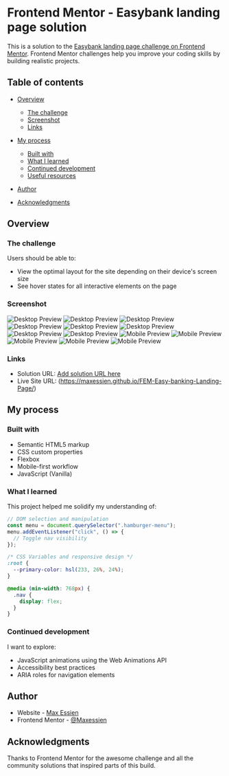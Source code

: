 # Frontend Mentor - Easybank landing page solution

This is a solution to the [Easybank landing page challenge on Frontend Mentor](https://www.frontendmentor.io/challenges/easybank-landing-page-WaUhkoDN). Frontend Mentor challenges help you improve your coding skills by building realistic projects.

## Table of contents

* [Overview](#overview)

  * [The challenge](#the-challenge)
  * [Screenshot](#screenshot)
  * [Links](#links)
* [My process](#my-process)

  * [Built with](#built-with)
  * [What I learned](#what-i-learned)
  * [Continued development](#continued-development)
  * [Useful resources](#useful-resources)
* [Author](#author)
* [Acknowledgments](#acknowledgments)

## Overview

### The challenge

Users should be able to:

* View the optimal layout for the site depending on their device's screen size
* See hover states for all interactive elements on the page

### Screenshot

![Desktop Preview](./screenshots/desktop_screenshot_2.png)
![Desktop Preview](./screenshots/desktop_screenshot_1.png)
![Desktop Preview](./screenshots/desktop_screenshot_3.png)
![Desktop Preview](./screenshots/desktop_screenshot_4.png)
![Desktop Preview](./screenshots/desktop_screenshot_5.png)
![Desktop Preview](./screenshots/desktop_screenshot_6.png)
![Desktop Preview](./screenshots/desktop_screenshot_7.png)
![Desktop Preview](./screenshots/desktop_screenshot_8.png)
![Mobile Preview](./screenshots/mobile_screenshot_1.png)
![Mobile Preview](./screenshots/mobile_screenshot_2.png)
![Mobile Preview](./screenshots/mobile_screenshot_3.png)
![Mobile Preview](./screenshots/mobile_screenshot_4.png)
![Mobile Preview](./screenshots/mobile_screenshot_5.png)

### Links

* Solution URL: [Add solution URL here](https://your-solution-url.com)
* Live Site URL: (https://maxessien.github.io/FEM-Easy-banking-Landing-Page/)

## My process

### Built with

* Semantic HTML5 markup
* CSS custom properties
* Flexbox
* Mobile-first workflow
* JavaScript (Vanilla)

### What I learned

This project helped me solidify my understanding of:

```js
// DOM selection and manipulation
const menu = document.querySelector(".hamburger-menu");
menu.addEventListener("click", () => {
  // Toggle nav visibility
});
```

```css
/* CSS Variables and responsive design */
:root {
  --primary-color: hsl(233, 26%, 24%);
}

@media (min-width: 768px) {
  .nav {
    display: flex;
  }
}
```

### Continued development

I want to explore:

* JavaScript animations using the Web Animations API
* Accessibility best practices
* ARIA roles for navigation elements

## Author

* Website - [Max Essien](https://github.com/Maxessien/nav-template-demo)
* Frontend Mentor - [@Maxessien](https://www.frontendmentor.io/profile/Maxessien)

## Acknowledgments

Thanks to Frontend Mentor for the awesome challenge and all the community solutions that inspired parts of this build.
